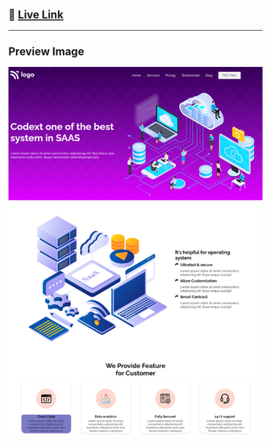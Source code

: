 ## 🔗 [**Live Link**](https://webpage-13-ineuron.netlify.app/)

---

## Preview Image

![img](./preview.png)
